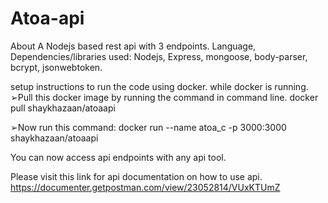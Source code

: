 # Atoa-api
About
A Nodejs based rest api with 3 endpoints. 
Language, Dependencies/libraries used: Nodejs, Express, mongoose, body-parser, bcrypt, jsonwebtoken.


setup instructions to run the code using docker.
while docker is running.
➢Pull this docker image by running the command in command line.     docker pull shaykhazaan/atoaapi

➢Now run this command:   docker run --name atoa_c -p 3000:3000 shaykhazaan/atoaapi

You can now access api endpoints with any api tool.

Please visit this link for api documentation on how to use api. https://documenter.getpostman.com/view/23052814/VUxKTUmZ
